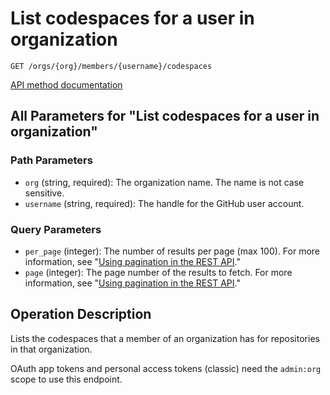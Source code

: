 # List codespaces for a user in organization

`GET /orgs/{org}/members/{username}/codespaces`

[API method documentation](https://docs.github.com/rest/codespaces/organizations#list-codespaces-for-a-user-in-organization)

## All Parameters for "List codespaces for a user in organization"

### Path Parameters

- `org` (string, required): The organization name. The name is not case sensitive.
- `username` (string, required): The handle for the GitHub user account.
### Query Parameters

- `per_page` (integer): The number of results per page (max 100). For more information, see "[Using pagination in the REST API](https://docs.github.com/rest/using-the-rest-api/using-pagination-in-the-rest-api)."
- `page` (integer): The page number of the results to fetch. For more information, see "[Using pagination in the REST API](https://docs.github.com/rest/using-the-rest-api/using-pagination-in-the-rest-api)."

## Operation Description

Lists the codespaces that a member of an organization has for repositories in that organization.

OAuth app tokens and personal access tokens (classic) need the `admin:org` scope to use this endpoint.
